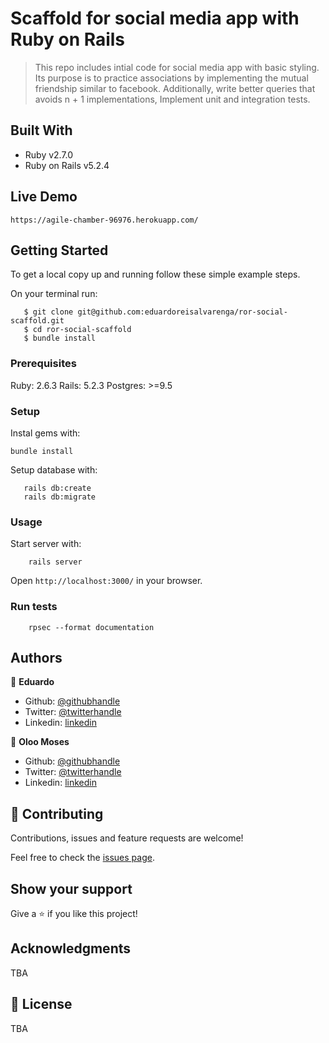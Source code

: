 # Scaffold for social media app with Ruby on Rails

> This repo includes intial code for social media app with basic styling. Its purpose is to practice associations by implementing the mutual friendship similar to facebook. Additionally, write better queries that avoids n + 1 implementations, Implement unit and integration tests.

## Built With

- Ruby v2.7.0
- Ruby on Rails v5.2.4

## Live Demo

    https://agile-chamber-96976.herokuapp.com/


## Getting Started
To get a local copy up and running follow these simple example steps.

On your terminal run:
```
   $ git clone git@github.com:eduardoreisalvarenga/ror-social-scaffold.git
   $ cd ror-social-scaffold
   $ bundle install
```

### Prerequisites

Ruby: 2.6.3
Rails: 5.2.3
Postgres: >=9.5

### Setup

Instal gems with:

```
bundle install
```

Setup database with:

```
   rails db:create
   rails db:migrate
```

### Usage

Start server with:

```
    rails server
```

Open `http://localhost:3000/` in your browser.

### Run tests

```
    rpsec --format documentation
```


## Authors

👤 **Eduardo**

- Github: [@githubhandle](https://github.com/eduardoreisalvarenga)
- Twitter: [@twitterhandle](https://twitter.com/eduardodosrei11)
- Linkedin: [linkedin](https://www.linkedin.com/in/eduardo-alvarenga-44204818a/)


👤 **Oloo Moses**

- Github: [@githubhandle](https://github.com/oloomoses)
- Twitter: [@twitterhandle](https://twitter.com/olooine)
- Linkedin: [linkedin](https://www.linkedin.com/in/oloo-moses-528bb1b3/)

## 🤝 Contributing

Contributions, issues and feature requests are welcome!

Feel free to check the [issues page](issues/).

## Show your support

Give a ⭐️ if you like this project!

## Acknowledgments

TBA

## 📝 License

TBA

